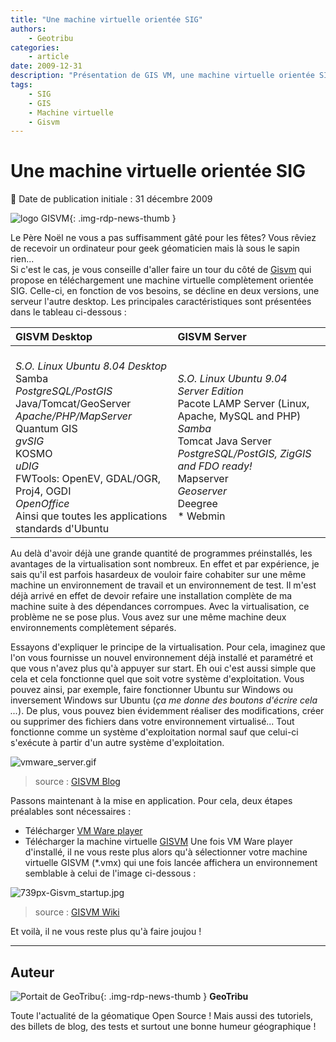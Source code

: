 ```yaml
---
title: "Une machine virtuelle orientée SIG"
authors:
    - Geotribu
categories:
    - article
date: 2009-12-31
description: "Présentation de GIS VM, une machine virtuelle orientée SIG"
tags:
    - SIG
    - GIS
    - Machine virtuelle
    - Gisvm
---
```


# Une machine virtuelle orientée SIG

:calendar: Date de publication initiale : 31 décembre 2009

![logo GISVM](https://cdn.geotribu.fr/img/tuto/gisvm/gisvm_logo.png){: .img-rdp-news-thumb }

Le Père Noël ne vous a pas suffisamment gâté pour les fêtes? Vous rêviez de recevoir un ordinateur pour geek géomaticien mais là sous le sapin rien...  
Si c'est le cas, je vous conseille d'aller faire un tour du côté de [Gisvm](http://gisvm.com/) qui propose en téléchargement une machine virtuelle complètement orientée SIG. Celle-ci, en fonction de vos besoins, se décline en deux versions, une serveur l'autre desktop. Les principales caractéristiques sont présentées dans le tableau ci-dessous :

| GISVM **Desktop** | GISVM **Server** |
| :- | :- |
| <br>*S.O. Linux Ubuntu 8.04 Desktop<br>* Samba<br>*PostgreSQL/PostGIS<br>* Java/Tomcat/GeoServer<br>*Apache/PHP/MapServer<br>* Quantum GIS<br>*gvSIG<br>* KOSMO<br>*uDIG<br>* FWTools: OpenEV, GDAL/OGR, Proj4, OGDI<br>*OpenOffice<br>* Ainsi que toutes les applications standards d'Ubuntu | <br>*S.O. Linux Ubuntu 9.04 Server Edition<br>* Pacote LAMP Server (Linux, Apache, MySQL and PHP)<br>*Samba<br>* Tomcat Java Server<br>*PostgreSQL/PostGIS, ZigGIS and FDO ready!<br>* Mapserver<br>*Geoserver<br>* Deegree<br>* Webmin |

Au delà d'avoir déjà une grande quantité de programmes préinstallés, les avantages de la virtualisation sont nombreux. En effet et par expérience, je sais qu'il est parfois hasardeux de vouloir faire cohabiter sur une même machine un environnement de travail et un environnement de test. Il m'est déjà arrivé en effet de devoir refaire une installation complète de ma machine suite à des dépendances corrompues. Avec la virtualisation, ce problème ne se pose plus. Vous avez sur une même machine deux environnements complètement séparés.

Essayons d'expliquer le principe de la virtualisation. Pour cela, imaginez que l'on vous fournisse un nouvel environnement déjà installé et paramétré et que vous n'avez plus qu'à appuyer sur start. Eh oui c'est aussi simple que cela et cela fonctionne quel que soit votre système d'exploitation. Vous pouvez ainsi, par exemple, faire fonctionner Ubuntu sur Windows ou inversement Windows sur Ubuntu (*ça me donne des boutons d'écrire cela ...*). De plus, vous pouvez bien évidemment réaliser des modifications, créer ou supprimer des fichiers dans votre environnement virtualisé... Tout fonctionne comme un système d'exploitation normal sauf que celui-ci s'exécute à partir d'un autre système d'exploitation.

![vmware_server.gif](https://cdn.geotribu.fr/img/tuto/gisvm/vmware_server.gif)  

> source : [GISVM Blog](http://www.gisvm.com/blog/?p=207)

Passons maintenant à la mise en application. Pour cela, deux étapes préalables sont nécessaires :

* Télécharger [VM Ware player](http://www.vmware.com/download/player/)
* Télécharger la machine virtuelle [GISVM](http://gisvm.com/download.html)
Une fois VM Ware player d'installé, il ne vous reste plus alors qu'à sélectionner votre machine virtuelle GISVM (*.vmx) qui une fois lancée affichera un environnement semblable à celui de l'image ci-dessous :

![739px-Gisvm_startup.jpg](https://cdn.geotribu.fr/img/tuto/gisvm/739px-Gisvm_startup.jpg)  

> source : [GISVM Wiki](http://gisvm.com/wiki/index.php?title=GISVM_Desktop)

Et voilà, il ne vous reste plus qu'à faire joujou !

----

## Auteur

![Portait de GeoTribu](https://cdn.geotribu.fr/img/internal/charte/geotribu_logo_64x64.png){: .img-rdp-news-thumb }
**GeoTribu**

Toute l'actualité de la géomatique Open Source ! Mais aussi des tutoriels, des billets de blog, des tests et surtout une bonne humeur géographique !
